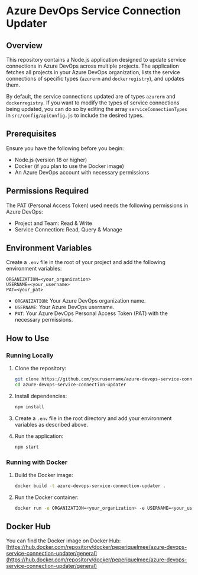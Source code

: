 # Azure DevOps Service Connection Updater

## Overview

This repository contains a Node.js application designed to update service connections in Azure DevOps across multiple projects. The application fetches all projects in your Azure DevOps organization, lists the service connections of specific types (`azurerm` and `dockerregistry`), and updates them.

By default, the service connections updated are of types `azurerm` and `dockerregistry`. If you want to modify the types of service connections being updated, you can do so by editing the array `serviceConnectionTypes` in `src/config/apiConfig.js` to include the desired types.

## Prerequisites

Ensure you have the following before you begin:
- Node.js (version 18 or higher)
- Docker (if you plan to use the Docker image)
- An Azure DevOps account with necessary permissions

## Permissions Required

The PAT (Personal Access Token) used needs the following permissions in Azure DevOps:
* Project and Team: Read & Write
* Service Connection: Read, Query & Manage

## Environment Variables

Create a `.env` file in the root of your project and add the following environment variables:

```env
ORGANIZATION=<your_organization>
USERNAME=<your_username>
PAT=<your_pat>
```

- `ORGANIZATION`: Your Azure DevOps organization name.
- `USERNAME`: Your Azure DevOps username.
- `PAT`: Your Azure DevOps Personal Access Token (PAT) with the necessary permissions.

## How to Use

### Running Locally

1. Clone the repository:
   ```sh
   git clone https://github.com/yourusername/azure-devops-service-connection-updater.git
   cd azure-devops-service-connection-updater
   ```

2. Install dependencies:
   ```sh
   npm install
   ```

3. Create a `.env` file in the root directory and add your environment variables as described above.

4. Run the application:
   ```sh
   npm start
   ```

### Running with Docker

1. Build the Docker image:
   ```sh
   docker build -t azure-devops-service-connection-updater .
   ```

2. Run the Docker container:
   ```sh
   docker run -e ORGANIZATION=<your_organization> -e USERNAME=<your_username> -e PAT=<your_pat> azure-devops-service-connection-updater
   ```

## Docker Hub

You can find the Docker image on Docker Hub:
[https://hub.docker.com/repository/docker/peperiquelmee/azure-devops-service-connection-updater/general](https://hub.docker.com/repository/docker/peperiquelmee/azure-devops-service-connection-updater/general)